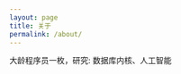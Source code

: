 ```yaml
---
layout: page
title: 关于
permalink: /about/
---
```


大龄程序员一枚，研究: 数据库内核、人工智能

[感谢jekyll-organization]: https://gitub.com/jekyll
